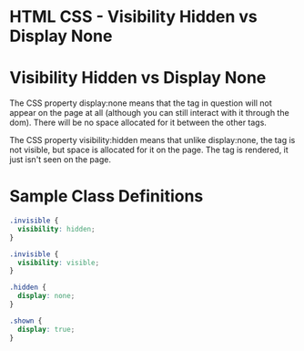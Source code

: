 HTML CSS - Visibility Hidden vs Display None
============================================

# Visibility Hidden vs Display None

The CSS property display:none means that the tag in question will not appear on the page at all 
(although you can still interact with it through the dom). 
There will be no space allocated for it between the other tags.

The CSS property visibility:hidden means that unlike display:none, 
the tag is not visible, but space is allocated for it on the page. 
The tag is rendered, it just isn't seen on the page.

# Sample Class Definitions

```CSS
.invisible {
  visibility: hidden;
}

.invisible {
  visibility: visible;
}

.hidden {
  display: none;
}

.shown {
  display: true;
}
```

